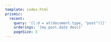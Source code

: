 ```yaml
---
template: index.html
prismic:
  recent:
    query: '[[:d = at(document.type, "post")]]'
    orderings: '[my.post.date desc]'
    pageSize: 5
---
```

